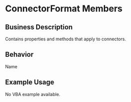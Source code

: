# ConnectorFormat Members

## Business Description
Contains properties and methods that apply to connectors.

## Behavior
Name

## Example Usage
No VBA example available.